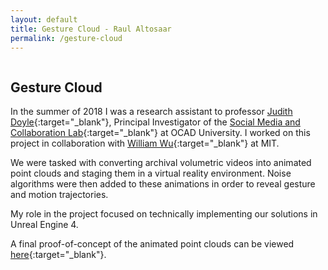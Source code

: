 ```yaml
---
layout: default
title: Gesture Cloud - Raul Altosaar
permalink: /gesture-cloud
---
```


<div class="case">

<img class="lazy" data-src="assets/img/projects/gesture-cloud/pigeons_2.jpg">

## Gesture Cloud ##

In the summer of 2018 I was a research assistant to professor [Judith Doyle](http://www.readingpictures.com/about.html){:target="_blank"}, Principal Investigator of the [Social Media and Collaboration Lab](http://gesturecloud.ca/about){:target="_blank"} at OCAD University. I worked on this project in collaboration with [William Wu](https://willy-vvu.github.io/){:target="_blank"} at MIT. 

We were tasked with converting archival volumetric videos into animated point clouds and staging them in a virtual reality environment. Noise algorithms were then added to these animations in order to reveal gesture and motion trajectories.

My role in the project focused on technically implementing our solutions in Unreal Engine 4.

A final proof-of-concept of the animated point clouds can be viewed [here](https://vimeo.com/287691875){:target="_blank"}.

<img class="lazy" data-src="assets/img/projects/gesture-cloud/white_cloud.jpg">

<img class="lazy" data-src="assets/img/projects/gesture-cloud/gesture-cloud.jpg">

</div>